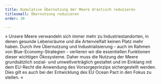 ```yaml
---
title: Kumulative Übernutzung der Meere drastisch reduzieren
titlesmall: Übernutzung reduzieren
order: 30

---
```

» Unsere Meere verwandeln sich immer mehr zu Industriestandorten, in denen gesunde Lebensräume und die Artenvielfalt keinen Platz mehr haben. Durch ihre Übernutzung und Industrialisierung - auch im Rahmen von Blue-Economy-Strategien - verlieren wir die essentiellen Funktionen dieser wichtigen Ökosysteme. Daher muss die Nutzung der Meere grundsätzlich sozial- und umweltverträglich gestaltet und im Einklang mit dem EU-Recht die Anwendung des Vorsorgeprinzips sichergestellt werden. Dies gilt es auch bei der Entwicklung des EU Ocean Pact in den Fokus zu stellen. «